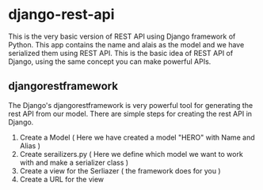 # django-rest-api
This is the very basic version of REST API using Django framework of Python. This app contains the name and alais as the model and we have serialized them using REST API. This is the basic idea of REST API of Django, using the same concept you can make powerful APIs.

## djangorestframework
The Django's djangorestframework is very powerful tool for generating the rest API from our model. There are simple steps for creating the rest API in Django.
1. Create a Model ( Here we have created a model "HERO" with Name and Alias )
2. Create serailizers.py ( Here we define which model we want to work with and make a serializer class )
3. Create a view for the Serliazer ( the framework does for you )
4. Create a URL for the view 
